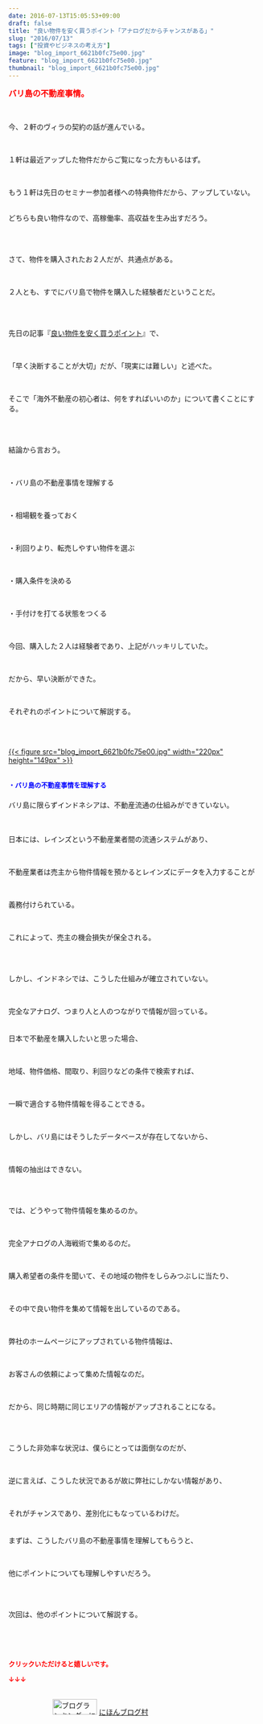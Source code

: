 ```yaml
---
date: 2016-07-13T15:05:53+09:00
draft: false
title: "良い物件を安く買うポイント「アナログだからチャンスがある」"
slug: "2016/07/13"
tags: ["投資やビジネスの考え方"]
image: "blog_import_6621b0fc75e00.jpg"
feature: "blog_import_6621b0fc75e00.jpg"
thumbnail: "blog_import_6621b0fc75e00.jpg"
---
```

<p><font color="#ff0000" size="3"><strong>バリ島の不動産事情。</strong></font></p><br/><p>今、２軒のヴィラの契約の話が進んでいる。</p><br/><p>１軒は最近アップした物件だからご覧になった方もいるはず。</p><br/><p>もう１軒は先日のセミナー参加者様への特典物件だから、アップしていない。</p><p><br/>どちらも良い物件なので、高稼働率、高収益を生み出すだろう。</p><br/><p><br/>さて、物件を購入されたお２人だが、共通点がある。</p><br/><p>２人とも、すでにバリ島で物件を購入した経験者だということだ。</p><br/><p><br/>先日の記事『<a href="entry-12179181736.html" target="_blank">良い物件を安く買うポイント</a>』で、</p><br/><p>「早く決断することが大切」だが、「現実には難しい」と述べた。</p><br/><p>そこで「海外不動産の初心者は、何をすればいいのか」について書くことにする。</p><br/><p><br/>結論から言おう。</p><br/><p>・バリ島の不動産事情を理解する</p><br/><p>・相場観を養っておく</p><br/><p>・利回りより、転売しやすい物件を選ぶ</p><br/><p>・購入条件を決める</p><br/><p>・手付けを打てる状態をつくる</p><p><br/></p><p>今回、購入した２人は経験者であり、上記がハッキリしていた。</p><br/><p>だから、早い決断ができた。</p><br/><p>それぞれのポイントについて解説する。</p><br/><p><br/><a href="blog_import_6621b0fdc70c1.jpg">{{< figure src="blog_import_6621b0fc75e00.jpg" width="220px" height="149px" >}}</a> <br/><br/></p><p><font color="#0000ff" size="2"><strong>・バリ島の不動産事情を理解する</strong></font><br/>　<br/>バリ島に限らずインドネシアは、不動産流通の仕組みができていない。</p><p>　</p><p>日本には、レインズという不動産業者間の流通システムがあり、</p><br/><p>不動産業者は売主から物件情報を預かるとレインズにデータを入力することが</p><br/><p>義務付けられている。</p><br/><p>これによって、売主の機会損失が保全される。</p><br/><br/><p>しかし、インドネシでは、こうした仕組みが確立されていない。</p><br/><p>完全なアナログ、つまり人と人のつながりで情報が回っている。　</p><p>　<br/>日本で不動産を購入したいと思った場合、</p><br/><p>地域、物件価格、間取り、利回りなどの条件で検索すれば、</p><br/><p>一瞬で適合する物件情報を得ることできる。</p><br/><p>しかし、バリ島にはそうしたデータベースが存在してないから、</p><br/><p>情報の抽出はできない。</p><br/><br/><p>では、どうやって物件情報を集めるのか。</p><br/><p>完全アナログの人海戦術で集めるのだ。</p><br/><p>購入希望者の条件を聞いて、その地域の物件をしらみつぶしに当たり、</p><br/><p>その中で良い物件を集めて情報を出しているのである。</p><br/><p>弊社のホームページにアップされている物件情報は、</p><br/><p>お客さんの依頼によって集めた情報なのだ。</p><br/><p>だから、同じ時期に同じエリアの情報がアップされることになる。</p><br/><br/><p>こうした非効率な状況は、僕らにとっては面倒なのだが、</p><br/><p>逆に言えば、こうした状況であるが故に弊社にしかない情報があり、</p><br/><p>それがチャンスであり、差別化にもなっているわけだ。</p><p>　　　<br/>まずは、こうしたバリ島の不動産事情を理解してもらうと、</p><br/><p>他にポイントについても理解しやすいだろう。</p><br/><br/><p>次回は、他のポイントについて解説する。</p><br/><br/><br/><p><font color="#ff0000" size="2"><strong>クリックいただけると嬉しいです。<br/></strong></font></p><p><font color="#ff0000" size="2"><strong>↓↓↓</strong></font></p><p><br/><a href="ranking.html" target="_blank"><img border="0" alt="ブログランキング・にほんブログ村へ" src="data:image/svg+xml;charset=utf-8,%3Csvg%20xmlns%3D%22http%3A%2F%2Fwww.w3.org%2F2000%2Fsvg%22%20title%3D%22Placeholder%20for%20Images%22%20role%3D%22presentation%22%20viewBox%3D%220%200%2088%2031%22%20%2F%3E" width="88" height="31" data-src="https://img-proxy.blog-video.jp/images?url=http%3A%2F%2Fwww.blogmura.com%2Fimg%2Fwww88_31.gif" style="aspect-ratio: auto 88 / 31;"/><noscript><img border="0" alt="ブログランキング・にほんブログ村へ" src="https://img-proxy.blog-video.jp/images?url=http%3A%2F%2Fwww.blogmura.com%2Fimg%2Fwww88_31.gif" width="88" height="31"></noscript></a> <a href="ranking.html" target="_blank">にほんブログ村</a> <br/></p>

